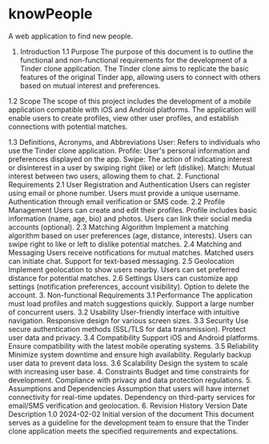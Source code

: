 # knowPeople
A web application to find new people.
1. Introduction
1.1 Purpose
The purpose of this document is to outline the functional and non-functional requirements for the development of a Tinder clone application. The Tinder clone aims to replicate the basic features of the original Tinder app, allowing users to connect with others based on mutual interest and preferences.

1.2 Scope
The scope of this project includes the development of a mobile application compatible with iOS and Android platforms. The application will enable users to create profiles, view other user profiles, and establish connections with potential matches.

1.3 Definitions, Acronyms, and Abbreviations
User: Refers to individuals who use the Tinder clone application.
Profile: User's personal information and preferences displayed on the app.
Swipe: The action of indicating interest or disinterest in a user by swiping right (like) or left (dislike).
Match: Mutual interest between two users, allowing them to chat.
2. Functional Requirements
2.1 User Registration and Authentication
Users can register using email or phone number.
Users must provide a unique username.
Authentication through email verification or SMS code.
2.2 Profile Management
Users can create and edit their profiles.
Profile includes basic information (name, age, bio) and photos.
Users can link their social media accounts (optional).
2.3 Matching Algorithm
Implement a matching algorithm based on user preferences (age, distance, interests).
Users can swipe right to like or left to dislike potential matches.
2.4 Matching and Messaging
Users receive notifications for mutual matches.
Matched users can initiate chat.
Support for text-based messaging.
2.5 Geolocation
Implement geolocation to show users nearby.
Users can set preferred distance for potential matches.
2.6 Settings
Users can customize app settings (notification preferences, account visibility).
Option to delete the account.
3. Non-functional Requirements
3.1 Performance
The application must load profiles and match suggestions quickly.
Support a large number of concurrent users.
3.2 Usability
User-friendly interface with intuitive navigation.
Responsive design for various screen sizes.
3.3 Security
Use secure authentication methods (SSL/TLS for data transmission).
Protect user data and privacy.
3.4 Compatibility
Support iOS and Android platforms.
Ensure compatibility with the latest mobile operating systems.
3.5 Reliability
Minimize system downtime and ensure high availability.
Regularly backup user data to prevent data loss.
3.6 Scalability
Design the system to scale with increasing user base.
4. Constraints
Budget and time constraints for development.
Compliance with privacy and data protection regulations.
5. Assumptions and Dependencies
Assumption that users will have internet connectivity for real-time updates.
Dependency on third-party services for email/SMS verification and geolocation.
6. Revision History
Version	Date	Description
1.0	2024-02-02	Initial version of the document
This document serves as a guideline for the development team to ensure that the Tinder clone application meets the specified requirements and expectations.
